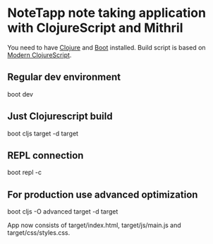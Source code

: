 
# NoteTapp note taking application with ClojureScript and Mithril

You need to have [Clojure](https://clojure.org) and [Boot](http://boot-clj.com/) installed. Build script is based on [Modern ClojureScript](https://github.com/magomimmo/modern-cljs).

## Regular dev environment

  boot dev

## Just Clojurescript build

  boot cljs target -d target

## REPL connection

  boot repl -c

## For production use advanced optimization

  boot cljs -O advanced target -d target

App now consists of target/index.html, target/js/main.js and target/css/styles.css.
